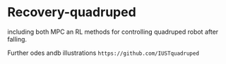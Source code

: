 # Recovery-quadruped
including both MPC an RL methods for controlling quadruped robot after falling.

Further odes andb illustrations `https://github.com/IUSTquadruped`
